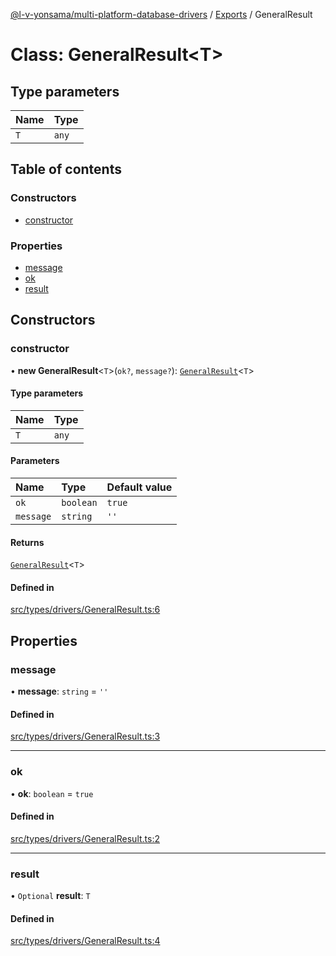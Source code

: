 [@l-v-yonsama/multi-platform-database-drivers](../README.md) / [Exports](../modules.md) / GeneralResult

# Class: GeneralResult\<T\>

## Type parameters

| Name | Type |
| :------ | :------ |
| `T` | `any` |

## Table of contents

### Constructors

- [constructor](GeneralResult.md#constructor)

### Properties

- [message](GeneralResult.md#message)
- [ok](GeneralResult.md#ok)
- [result](GeneralResult.md#result)

## Constructors

### constructor

• **new GeneralResult**\<`T`\>(`ok?`, `message?`): [`GeneralResult`](GeneralResult.md)\<`T`\>

#### Type parameters

| Name | Type |
| :------ | :------ |
| `T` | `any` |

#### Parameters

| Name | Type | Default value |
| :------ | :------ | :------ |
| `ok` | `boolean` | `true` |
| `message` | `string` | `''` |

#### Returns

[`GeneralResult`](GeneralResult.md)\<`T`\>

#### Defined in

[src/types/drivers/GeneralResult.ts:6](https://github.com/l-v-yonsama/db-drivers/blob/51ac905a1d4e9ecfed69adab5a8dea2e1bac5346/src/types/drivers/GeneralResult.ts#L6)

## Properties

### message

• **message**: `string` = `''`

#### Defined in

[src/types/drivers/GeneralResult.ts:3](https://github.com/l-v-yonsama/db-drivers/blob/51ac905a1d4e9ecfed69adab5a8dea2e1bac5346/src/types/drivers/GeneralResult.ts#L3)

___

### ok

• **ok**: `boolean` = `true`

#### Defined in

[src/types/drivers/GeneralResult.ts:2](https://github.com/l-v-yonsama/db-drivers/blob/51ac905a1d4e9ecfed69adab5a8dea2e1bac5346/src/types/drivers/GeneralResult.ts#L2)

___

### result

• `Optional` **result**: `T`

#### Defined in

[src/types/drivers/GeneralResult.ts:4](https://github.com/l-v-yonsama/db-drivers/blob/51ac905a1d4e9ecfed69adab5a8dea2e1bac5346/src/types/drivers/GeneralResult.ts#L4)
